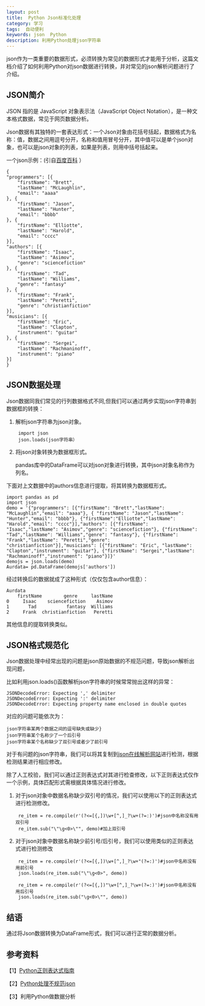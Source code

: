 ```yaml
---
layout: post
title:  Python Json标准化处理
category: 学习
tags:  自动便利	        
keywords: json  Python
description: 利用Python处理json字符串
---
```


json作为一类重要的数据形式，必须转换为常见的数据形式才能用于分析，这篇文档介绍了如何利用Python对json数据进行转换，并对常见的json解析问题进行了介绍。

## JSON简介

JSON 指的是 JavaScript 对象表示法（JavaScript Object Notation），是一种文本格式数据，常见于网页数据分析。

Json数据有其独特的一套表达形式：一个Json对象由花括号括起，数据格式为名称：值，数据之间用逗号分开，名称和值用冒号分开，其中值可以是单个json对象，也可以是json对象的列表，如果是列表，则用中括号括起来。

一个json示例：(引自[百度百科](http://baike.baidu.com/link?url=kO4P0IJm-bDYX0VHci6qtEmqwHanBh8Hh7jlGDqxIF25-AhfVUqyCM0gpwc_mQzQ6CFd3pKzX9T5DR3fR--bEq)
）

    {
    "programmers": [{
        "firstName": "Brett",
        "lastName": "McLaughlin",
        "email": "aaaa"
    }, {
        "firstName": "Jason",
        "lastName": "Hunter",
        "email": "bbbb"
    }, {
        "firstName": "Elliotte",
        "lastName": "Harold",
        "email": "cccc"
    }],
    "authors": [{
        "firstName": "Isaac",
        "lastName": "Asimov",
        "genre": "sciencefiction"
    }, {
        "firstName": "Tad",
        "lastName": "Williams",
        "genre": "fantasy"
    }, {
        "firstName": "Frank",
        "lastName": "Peretti",
        "genre": "christianfiction"
    }],
    "musicians": [{
        "firstName": "Eric",
        "lastName": "Clapton",
        "instrument": "guitar"
    }, {
        "firstName": "Sergei",
        "lastName": "Rachmaninoff",
        "instrument": "piano"
    }]
    }


## JSON数据处理

Json数据同我们常见的行列数据格式不同,但我们可以通过两步实现json字符串到数据框的转换：

1. 解析json字符串为json对象。
   
        import json
        json.loads(json字符串）

2. 将json对象转换为数据框形式。

     pandas库中的DataFrame可以对json对象进行转换，其中json对象名称作为列名。

下面对上文数据中的authors信息进行提取，将其转换为数据框形式。

    import pandas as pd 
    import json
    demo = '{"programmers": [{"firstName": "Brett","lastName": "McLaughlin","email": "aaaa"}, { "firstName": "Jason","lastName": "Hunter","email": "bbbb"}, {"firstName":"Elliotte","lastName": "Harold","email": "cccc"}],"authors": [{"firstName": "Isaac","lastName": "Asimov","genre": "sciencefiction"}, {"firstName": "Tad","lastName": "Williams","genre": "fantasy"}, {"firstName": "Frank","lastName": "Peretti","genre": "christianfiction"}],"musicians": [{"firstName": "Eric", "lastName": "Clapton","instrument": "guitar"}, {"firstName": "Sergei","lastName": "Rachmaninoff","instrument": "piano"}]}'
    demojs = json.loads(demo)
    Aurdata= pd.DataFrame(demojs['authors'])

经过转换后的数据就成了这种形式（仅仅包含author信息）：

    Aurdata
        firstName        genre     lastName
    0     Isaac    sciencefiction    Asimov
    1       Tad           fantasy  Williams
    2     Frank  christianfiction   Peretti

其他信息的提取转换类似。

## JSON格式规范化

Json数据处理中经常出现的问题是json原始数据的不规范问题，导致json解析出现问题，

比如利用json.loads()函数解析json字符串的时候常常抛出这样的异常：

    JSONDecodeError: Expecting ',' delimiter
    JSONDecodeError: Expecting ':' delimiter
    JSONDecodeError: Expecting property name enclosed in double quotes

对应的问题可能依次为：

    json字符串某两个数据之间的逗号缺失或缺少}
    json字符串某个名称少了一个后引号
    json字符串某个名称缺少了双引号或者少了前引号

对于有问题的json字符串，我们可以将其复制到[json在线解析网站](http://www.bejson.com/)进行检测，根据检测结果进行相应修改。

除了人工校验，我们可以通过正则表达式对其进行检查修改，以下正则表达式仅作一个示例，具体匹配形式需根据具体情况进行修改。

1. 对于json对象中数据名称缺少双引号的情况，我们可以使用以下的正则表达式进行检测修改。
      
        re_item = re.compile(r'(?<=[{,])\w+[^,]_?\w+(?=:)')#json中名称没有用双引号
        re_item.sub("\"\g<0>\"", demo)#加上双引号

2. 对于json对象中数据名称缺少前引号/后引号，我们可以使用类似的正则表达式进行检测修改

        re_item = re.compile(r'(?<=[{,])\w+[^,]_?\w+"(?=:)')#json中名称没有用前引号
        json.loads(re_item.sub("\"\g<0>", demo))

        re_item = re.compile(r'(?<=[{,])"\w+[^,]_?\w+(?=:)')#json中名称没有用后引号
        json.loads(re_item.sub("\g<0>\"", demo))

## 结语

通过将Json数据转换为DataFrame形式，我们可以进行正常的数据分析。

## 参考资料

【1】[Python正则表达式指南](http://www.cnblogs.com/huxi/archive/2010/07/04/1771073.html)

【2】[Python处理不规范json](http://www.cnblogs.com/cnicefire/archive/2013/02/24/2924170.html)

【3】利用Python做数据分析